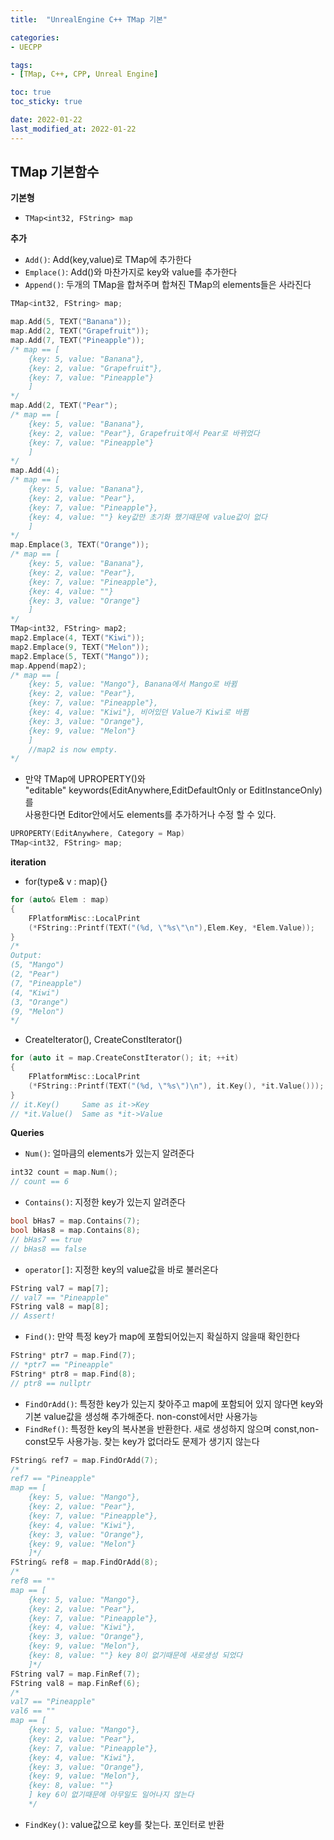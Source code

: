 ```yaml
---
title:  "UnrealEngine C++ TMap 기본"

categories:
- UECPP

tags:
- [TMap, C++, CPP, Unreal Engine]

toc: true
toc_sticky: true

date: 2022-01-22
last_modified_at: 2022-01-22
---
```


TMap 기본함수
---  
  
**기본형**
- `TMap<int32, FString> map`  

**추가**  
- `Add()`: Add(key,value)로 TMap에 추가한다
- `Emplace()`: Add()와 마찬가지로 key와 value를 추가한다  
- `Append()`: 두개의 TMap을 합쳐주며 합쳐진 TMap의 elements들은 사라진다  

~~~c++
TMap<int32, FString> map;

map.Add(5, TEXT("Banana"));
map.Add(2, TEXT("Grapefruit"));
map.Add(7, TEXT("Pineapple"));
/* map == [
    {key: 5, value: "Banana"},
    {key: 2, value: "Grapefruit"},
    {key: 7, value: "Pineapple"}
    ]
*/
map.Add(2, TEXT("Pear");
/* map == [
    {key: 5, value: "Banana"},
    {key: 2, value: "Pear"}, Grapefruit에서 Pear로 바뀌었다
    {key: 7, value: "Pineapple"}
    ]
*/ 
map.Add(4);
/* map == [
    {key: 5, value: "Banana"},
    {key: 2, value: "Pear"},
    {key: 7, value: "Pineapple"},
    {key: 4, value: ""} key값만 초기화 했기때문에 value값이 없다
    ]
*/ 
map.Emplace(3, TEXT("Orange"));
/* map == [
    {key: 5, value: "Banana"},
    {key: 2, value: "Pear"},
    {key: 7, value: "Pineapple"},
    {key: 4, value: ""}
    {key: 3, value: "Orange"}
    ]
*/ 
TMap<int32, FString> map2;
map2.Emplace(4, TEXT("Kiwi"));
map2.Emplace(9, TEXT("Melon"));
map2.Emplace(5, TEXT("Mango"));
map.Append(map2);
/* map == [
    {key: 5, value: "Mango"}, Banana에서 Mango로 바뀜
    {key: 2, value: "Pear"},
    {key: 7, value: "Pineapple"},
    {key: 4, value: "Kiwi"}, 비어있던 Value가 Kiwi로 바뀜
    {key: 3, value: "Orange"},
    {key: 9, value: "Melon"}
    ]
    //map2 is now empty.
*/ 
~~~  
- 만약 TMap에 UPROPERTY()와  
"editable" keywords(EditAnywhere,EditDefaultOnly or EditInstanceOnly)를  
사용한다면 Editor안에서도 elements를 추가하거나 수정 할 수 있다.
~~~c++
UPROPERTY(EditAnywhere, Category = Map)
TMap<int32, FString> map;
~~~  
  
**iteration**  
- for(type& v : map){}
~~~c++
for (auto& Elem : map)
{
    FPlatformMisc::LocalPrint
    (*FString::Printf(TEXT("(%d, \"%s\"\n"),Elem.Key, *Elem.Value));
}
/*
Output:
(5, "Mango")
(2, "Pear")
(7, "Pineapple")
(4, "Kiwi")
(3, "Orange")
(9, "Melon")
*/
~~~  
- CreateIterator(), CreateConstIterator()  
~~~c++
for (auto it = map.CreateConstIterator(); it; ++it)
{
    FPlatformMisc::LocalPrint
    (*FString::Printf(TEXT("(%d, \"%s\")\n"), it.Key(), *it.Value()));
}
// it.Key()     Same as it->Key
// *it.Value()  Same as *it->Value
~~~  
  
**Queries**  
- `Num()`: 얼마큼의 elements가 있는지 알려준다
~~~c++
int32 count = map.Num();
// count == 6
~~~  
  
- `Contains()`: 지정한 key가 있는지 알려준다
~~~c++
bool bHas7 = map.Contains(7);
bool bHas8 = map.Contains(8);
// bHas7 == true
// bHas8 == false
~~~  
  
- `operator[]`: 지정한 key의 value값을 바로 불러온다
~~~c++
FString val7 = map[7];
// val7 == "Pineapple"
FString val8 = map[8];
// Assert!
~~~  
  
- `Find()`: 만약 특정 key가 map에 포함되어있는지 확실하지 않을때 확인한다
~~~c++
FString* ptr7 = map.Find(7);
// *ptr7 == "Pineapple"
FString* ptr8 = map.Find(8);
// ptr8 == nullptr
~~~  
  
- `FindOrAdd()`: 특정한 key가 있는지 찾아주고 map에 포함되어 있지 않다면 key와 기본 value값을 생성해 추가해준다. non-const에서만 사용가능
- `FindRef()`: 특정한 key의 복사본을 반환한다. 새로 생성하지 않으며 const,non-const모두 사용가능. 찾는 key가 없더라도 문제가 생기지 않는다
~~~c++
FString& ref7 = map.FindOrAdd(7);
/*
ref7 == "Pineapple"
map == [
    {key: 5, value: "Mango"},
    {key: 2, value: "Pear"},
    {key: 7, value: "Pineapple"},
    {key: 4, value: "Kiwi"},
    {key: 3, value: "Orange"},
    {key: 9, value: "Melon"}
    ]*/
FString& ref8 = map.FindOrAdd(8);
/*
ref8 == ""
map == [
    {key: 5, value: "Mango"},
    {key: 2, value: "Pear"},
    {key: 7, value: "Pineapple"},
    {key: 4, value: "Kiwi"},
    {key: 3, value: "Orange"},
    {key: 9, value: "Melon"},
    {key: 8, value: ""} key 8이 없기때문에 새로생성 되었다
    ]*/
FString val7 = map.FinRef(7);
FString val8 = map.FinRef(6);
/*
val7 == "Pineapple"
val6 == ""
map == [
    {key: 5, value: "Mango"},
    {key: 2, value: "Pear"},
    {key: 7, value: "Pineapple"},
    {key: 4, value: "Kiwi"},
    {key: 3, value: "Orange"},
    {key: 9, value: "Melon"},
    {key: 8, value: ""}
    ] key 6이 없기때문에 아무일도 일어나지 않는다
    */
~~~  
  
- `FindKey()`: value값으로 key를 찾는다. 포인터로 반환



